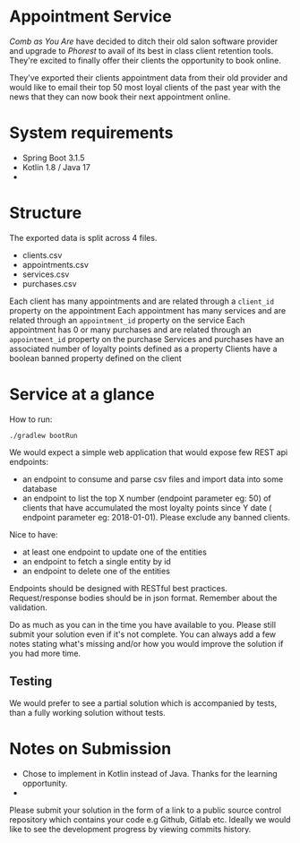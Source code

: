 # Appointment Service

*Comb as You Are* have decided to ditch their old salon software provider
and upgrade to *Phorest* to avail of its best in class client retention tools.
They're excited to finally offer their clients the opportunity to book online.

They've exported their clients appointment data from their old provider and
would like to email their top 50 most loyal clients of the past year with the news
that they can now book their next appointment online.

# System requirements

* Spring Boot 3.1.5
* Kotlin 1.8 / Java 17
*

# Structure

The exported data is split across 4 files.

* clients.csv
* appointments.csv
* services.csv
* purchases.csv

Each client has many appointments and are related through a `client_id` property on the appointment
Each appointment has many services and are related through an `appointment_id` property on the service
Each appointment has 0 or many purchases and are related through an `appointment_id` property on the purchase
Services and purchases have an associated number of loyalty points defined as a property
Clients have a boolean banned property defined on the client

# Service at a glance

How to run:

```
./gradlew bootRun
```

We would expect a simple web application that would expose few REST api endpoints:

* an endpoint to consume and parse csv files and import data into some database
* an endpoint to list the top X number (endpoint parameter eg: 50) of clients that have accumulated the most loyalty points since Y date (
  endpoint parameter eg: 2018-01-01). Please exclude any banned clients.

Nice to have:

* at least one endpoint to update one of the entities
* an endpoint to fetch a single entity by id
* an endpoint to delete one of the entities

Endpoints should be designed with RESTful best practices. Request/response bodies should be in json format. Remember about the validation.

Do as much as you can in the time you have available to you. Please still submit your solution even if it's not complete. You can always add
a few notes stating what's missing and/or how you would improve the solution if you had more time.

## Testing

We would prefer to see a partial solution which is accompanied by tests, than a fully working solution without tests.

# Notes on Submission

* Chose to implement in Kotlin instead of Java. Thanks for the learning opportunity.
*

Please submit your solution in the form of a link to a public source control repository which contains your code e.g Github, Gitlab etc.
Ideally we would like to see the development progress by viewing commits history. 
